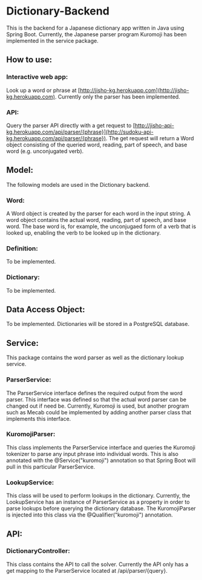 # Dictionary-Backend
This is the backend for a Japanese dictionary app written in Java using Spring Boot. Currently, the Japanese parser program Kuromoji has been implemented in the service package. 

## How to use: 

### Interactive web app:
Look up a word or phrase at [http://jisho-kg.herokuapp.com](http://jisho-kg.herokuapp.com). Currently only the parser has been implemented.

### API:
Query the parser API directly with a get request to [http://jisho-api-kg.herokuapp.com/api/parser/{phrase}](http://sudoku-api-kg.herokuapp.com/api/parser/{phrase}). The get request will return a Word object consisting of the queried word, reading, part of speech, and base word (e.g. unconjugated verb).

## Model: 
The following models are used in the Dictionary backend.

### Word:
A Word object is created by the parser for each word in the input string. A word object contains the actual word, reading, part of speech, and base word. The base word is, for example, the unconjugaed form of a verb that is looked up, enabling the verb to be looked up in the dictionary.

### Definition:
To be implemented.

### Dictionary:
To be implemented.

## Data Access Object:
To be implemented. Dictionaries will be stored in a PostgreSQL database.

## Service: 
This package contains the word parser as well as the dictionary lookup service.

### ParserService: 
The ParserService interface defines the required output from the word parser. This interface was defined so that the actual word parser can be changed out if need be. Currently, Kuromoji is used, but another program such as Mecab could be implemented by adding another parser class that implements this interface. 

### KuromojiParser:
This class implements the ParserService interface and queries the Kuromoji tokenizer to parse any input phrase into individual words. This is also annotated with the @Service("kuromoji") annotation so that Spring Boot will pull in this particular ParserService.

### LookupService:
This class will be used to perform lookups in the dictionary. Currently, the LookupService has an instance of ParserService as a property in order to parse lookups before querying the dictionary database. The KuromojiParser is injected into this class via the @Qualifier("kuromoji") annotation.

## API: 

### DictionaryController:
This class contains the API to call the solver. Currently the API only has a get mapping to the ParserService located at /api/parser/{query}.
